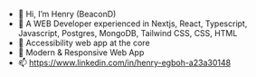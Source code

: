 - 👋 Hi, I’m Henry (BeaconD)
- 👀 A WEB Developer experienced in Nextjs, React, Typescript, Javascript, Postgres, MongoDB, Tailwind CSS, CSS, HTML
- 🌱 Accessibility web app at the core
- 💞️ Modern & Responsive Web App
- 📫 https://www.linkedin.com/in/henry-egboh-a23a30148

<!---
Henry-Egboh/Henry-Egboh is a ✨ special ✨ repository because its `README.md` (this file) appears on your GitHub profile.
You can click the Preview link to take a look at your changes.
--->
